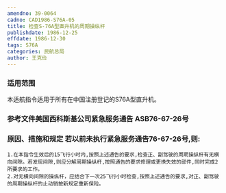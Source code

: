 ```yaml
---
amendno: 39-0064
cadno: CAD1986-S76A-05
title: 检查S-76A型直升机的周期操纵杆
publishdate: 1986-12-25
effdate: 1986-12-30
tags: S76A
categories: 民航总局
author: 王克俭
---
```


### 适用范围 
本适航指令适用于所有在中国注册登记的S76A型直升机。

<!--more-->
### 参考文件美国西科斯基公司紧急服务通告 ASB76-67-26号

### 原因、措施和规定     若以前未执行紧急服务通告76-67-26号,则:
    1.在本指令生效后的15飞行小时内,按照上述通告的要求,检查正、副驾驶的周期操纵杆有无横向间隙。若发现间隙,则应分解周期操纵杆,按照通告的要求修理或更换失效的部件,同时完成2所要求的工作。 
    2.对无横向间隙的操纵杆，应结合下一次25飞行小时检查,按照上述通告的要求,对正、副驾驶的周期操纵杆的止动销按新规定重新保险。

